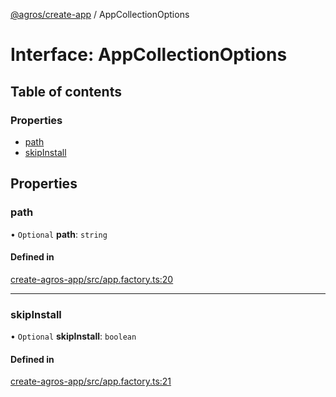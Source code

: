 [@agros/create-app](../index.md) / AppCollectionOptions

# Interface: AppCollectionOptions

## Table of contents

### Properties

- [path](AppCollectionOptions.md#path)
- [skipInstall](AppCollectionOptions.md#skipinstall)

## Properties

### <a id="path" name="path"></a> path

• `Optional` **path**: `string`

#### Defined in

[create-agros-app/src/app.factory.ts:20](https://github.com/agrosjs/agros/blob/462a64e/packages/create-agros-app/src/app.factory.ts#L20)

___

### <a id="skipinstall" name="skipinstall"></a> skipInstall

• `Optional` **skipInstall**: `boolean`

#### Defined in

[create-agros-app/src/app.factory.ts:21](https://github.com/agrosjs/agros/blob/462a64e/packages/create-agros-app/src/app.factory.ts#L21)
